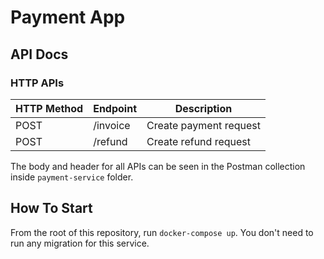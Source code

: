 # Payment App

## API Docs

### HTTP APIs

| HTTP Method | Endpoint   | Description              |
| ----------- | ---------- | ------------------------ |
| POST        | /invoice   | Create payment request   |
| POST        | /refund    | Create refund request    |

The body and header for all APIs can be seen in the Postman collection inside `payment-service` folder.

## How To Start

From the root of this repository, run `docker-compose up`. You don't need to run any migration for this service.